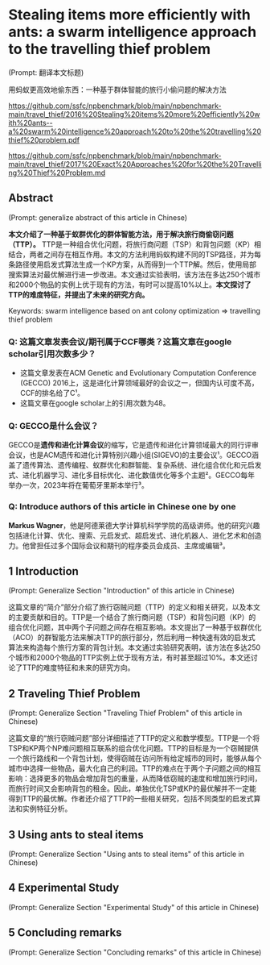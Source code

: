 # Stealing items more efficiently with ants: a swarm intelligence approach to the travelling thief problem

(Prompt: 翻译本文标题)

用蚂蚁更高效地偷东西：一种基于群体智能的旅行小偷问题的解决方法

https://github.com/ssfc/npbenchmark/blob/main/npbenchmark-main/travel_thief/2016%20Stealing%20items%20more%20efficiently%20with%20ants--a%20swarm%20intelligence%20approach%20to%20the%20travelling%20thief%20problem.pdf

https://github.com/ssfc/npbenchmark/blob/main/npbenchmark-main/travel_thief/2017%20Exact%20Approaches%20for%20the%20Travelling%20Thief%20Problem.md

## Abstract

(Prompt: generalize abstract of this article in Chinese)

**本文介绍了一种基于蚁群优化的群体智能方法，用于解决旅行商偷窃问题（TTP）。** TTP是一种组合优化问题，将旅行商问题（TSP）和背包问题（KP）相结合，两者之间存在相互作用。本文的方法利用蚂蚁构建不同的TSP路径，并为每条路径使用启发式算法生成一个KP方案，从而得到一个TTP解。然后，使用局部搜索算法对最优解进行进一步改进。本文通过实验表明，该方法在多达250个城市和2000个物品的实例上优于现有的方法，有时可以提高10%以上。**本文探讨了TTP的难度特征，并提出了未来的研究方向。**

Keywords: swarm intelligence based on ant colony optimization => travelling thief problem

### Q: 这篇文章发表会议/期刊属于CCF哪类？这篇文章在google scholar引用次数多少？

- 这篇文章发表在ACM Genetic and Evolutionary Computation Conference (GECCO) 2016上，这是进化计算领域最好的会议之一，但国内认可度不高，CCF的排名给了C¹。
- 这篇文章在google scholar上的引用次数为48。

### Q: GECCO是什么会议？

GECCO是**遗传和进化计算会议**的缩写，它是遗传和进化计算领域最大的同行评审会议，也是ACM遗传和进化计算特别兴趣小组(SIGEVO)的主要会议¹。GECCO涵盖了遗传算法、遗传编程、蚁群优化和群智能、复杂系统、进化组合优化和元启发式、进化机器学习、进化多目标优化、进化数值优化等多个主题²。GECCO每年举办一次，2023年将在葡萄牙里斯本举行³。

### Q: Introduce authors of this article in Chinese one by one

**Markus Wagner**，他是阿德莱德大学计算机科学学院的高级讲师。他的研究兴趣包括进化计算、优化、搜索、元启发式、超启发式、进化机器人、进化艺术和创造力。他曾担任过多个国际会议和期刊的程序委员会成员、主席或编辑³。

## 1 Introduction

(Prompt: Generalize Section "Introduction" of this article in Chinese)

这篇文章的“简介”部分介绍了旅行窃贼问题（TTP）的定义和相关研究，以及本文的主要贡献和目的。TTP是一个结合了旅行商问题（TSP）和背包问题（KP）的组合优化问题，其中两个子问题之间存在相互影响。本文提出了一种基于蚁群优化（ACO）的群智能方法来解决TTP的旅行部分，然后利用一种快速有效的启发式算法来构造每个旅行方案的背包计划。本文通过实验研究表明，该方法在多达250个城市和2000个物品的TTP实例上优于现有方法，有时甚至超过10%。本文还讨论了TTP的难度特征和未来的研究方向。

## 2 Traveling Thief Problem

(Prompt: Generalize Section "Traveling Thief Problem" of this article in Chinese)

这篇文章的“旅行窃贼问题”部分详细描述了TTP的定义和数学模型。TTP是一个将TSP和KP两个NP难问题相互联系的组合优化问题。TTP的目标是为一个窃贼提供一个旅行路线和一个背包计划，使得窃贼在访问所有给定城市的同时，能够从每个城市中选择一些物品，最大化自己的利润。TTP的难点在于两个子问题之间的相互影响：选择更多的物品会增加背包的重量，从而降低窃贼的速度和增加旅行时间，而旅行时间又会影响背包的租金。因此，单独优化TSP或KP的最优解并不一定能得到TTP的最优解。作者还介绍了TTP的一些相关研究，包括不同类型的启发式算法和实例特征分析。

## 3 Using ants to steal items

(Prompt: Generalize Section "Using ants to steal items" of this article in Chinese)

## 4 Experimental Study

(Prompt: Generalize Section "Experimental Study" of this article in Chinese)

## 5 Concluding remarks

(Prompt: Generalize Section "Concluding remarks" of this article in Chinese)